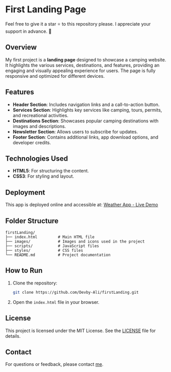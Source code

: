 # First Landing Page

Feel free to give it a star ⭐ to this repository please. I appreciate your support in advance. 💙

## Overview

My first project is a **landing page** designed to showcase a camping website. It highlights the various services, destinations, and features, providing an engaging and visually appealing experience for users. The page is fully responsive and optimized for different devices.

## Features

- **Header Section**: Includes navigation links and a call-to-action button.
- **Services Section**: Highlights key services like camping, tours, permits, and recreational activities.
- **Destinations Section**: Showcases popular camping destinations with images and descriptions.
- **Newsletter Section**: Allows users to subscribe for updates.
- **Footer Section**: Contains additional links, app download options, and developer credits.

## Technologies Used

- **HTML5**: For structuring the content.
- **CSS3**: For styling and layout.

## Deployment

This app is deployed online and accessible at:
[Weather App - Live Demo](https://devby-ali.github.io/firstLanding/)

## Folder Structure

```
firstLanding/
├── index.html         # Main HTML file
├── images/            # Images and icons used in the project
├── scripts/           # JavaScript files
├── styles/            # CSS files
└── README.md          # Project documentation
```

## How to Run

1. Clone the repository:
   ```bash
   git clone https://github.com/Devby-Ali/firstLanding.git
   ```
2. Open the `index.html` file in your browser.


## License

This project is licensed under the MIT License. See the [LICENSE](LICENSE) file for details.


## Contact

For questions or feedback, please contact [me](mailto:ali81fordev@gmail.com).

